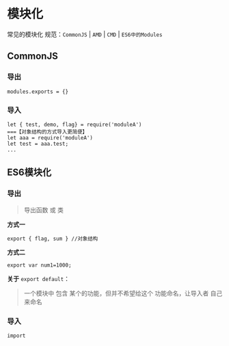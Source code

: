 # 模块化

常见的模块化 规范：`CommonJS` | `AMD` | `CMD` | `ES6中的Modules`

## CommonJS

### 导出

```
modules.exports = {}
```

### 导入

```
let { test, demo, flag} = require('moduleA')
===【对象结构的方式导入更简便】
let aaa = require('moduleA')
let test = aaa.test;
...
```

## ES6模块化

### 导出

> 导出函数 或 类

**方式一**

```
export { flag, sum } //对象结构
```

**方式二**

```
export var num1=1000;
```

**关于** `export default`：

> 一个模块中 包含 某个的功能，但并不希望给这个 功能命名，让导入者 自己来命名

### 导入

```
import
```


